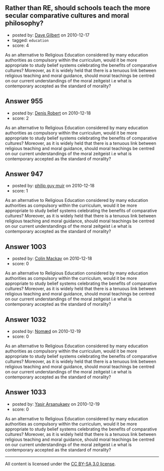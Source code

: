 ## Rather than RE, should schools teach the more secular comparative cultures and moral philosophy?

- posted by: [Dave Gilbert](https://stackexchange.com/users/-1/238-dave-gilbert) on 2010-12-17
- tagged: `education`
- score: 4

As an alternative to Religious Education considered by many education authorities as compulsory within the curriculum, would it be more appropriate to study belief systems celebrating the benefits of comparative cultures?  Moreover, as it is widely held that there is a tenuous link between religious teaching and moral guidance, should moral teachings be centred on our current understandings of the moral zeitgeist i.e what is contemporary accepted as the standard of morality?


## Answer 955

- posted by: [Denis Robert](https://stackexchange.com/users/-1/122-denis-robert) on 2010-12-18
- score: 2

As an alternative to Religious Education considered by many education authorities as compulsory within the curriculum, would it be more appropriate to study belief systems celebrating the benefits of comparative cultures?  Moreover, as it is widely held that there is a tenuous link between religious teaching and moral guidance, should moral teachings be centred on our current understandings of the moral zeitgeist i.e what is contemporary accepted as the standard of morality?


## Answer 947

- posted by: [philip guy muir](https://stackexchange.com/users/-1/182-philip-guy-muir) on 2010-12-18
- score: 1

As an alternative to Religious Education considered by many education authorities as compulsory within the curriculum, would it be more appropriate to study belief systems celebrating the benefits of comparative cultures?  Moreover, as it is widely held that there is a tenuous link between religious teaching and moral guidance, should moral teachings be centred on our current understandings of the moral zeitgeist i.e what is contemporary accepted as the standard of morality?


## Answer 1003

- posted by: [Colin Mackay](https://stackexchange.com/users/-1/30-colin-mackay) on 2010-12-18
- score: 0

As an alternative to Religious Education considered by many education authorities as compulsory within the curriculum, would it be more appropriate to study belief systems celebrating the benefits of comparative cultures?  Moreover, as it is widely held that there is a tenuous link between religious teaching and moral guidance, should moral teachings be centred on our current understandings of the moral zeitgeist i.e what is contemporary accepted as the standard of morality?


## Answer 1032

- posted by: [Nomæd](https://stackexchange.com/users/-1/27-nom-d) on 2010-12-19
- score: 0

As an alternative to Religious Education considered by many education authorities as compulsory within the curriculum, would it be more appropriate to study belief systems celebrating the benefits of comparative cultures?  Moreover, as it is widely held that there is a tenuous link between religious teaching and moral guidance, should moral teachings be centred on our current understandings of the moral zeitgeist i.e what is contemporary accepted as the standard of morality?


## Answer 1033

- posted by: [Yasir Arsanukaev](https://stackexchange.com/users/-1/197-yasir-arsanukaev) on 2010-12-19
- score: 0

As an alternative to Religious Education considered by many education authorities as compulsory within the curriculum, would it be more appropriate to study belief systems celebrating the benefits of comparative cultures?  Moreover, as it is widely held that there is a tenuous link between religious teaching and moral guidance, should moral teachings be centred on our current understandings of the moral zeitgeist i.e what is contemporary accepted as the standard of morality?



---

All content is licensed under the [CC BY-SA 3.0 license](https://creativecommons.org/licenses/by-sa/3.0/).
